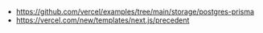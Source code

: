 - https://github.com/vercel/examples/tree/main/storage/postgres-prisma
- https://vercel.com/new/templates/next.js/precedent

